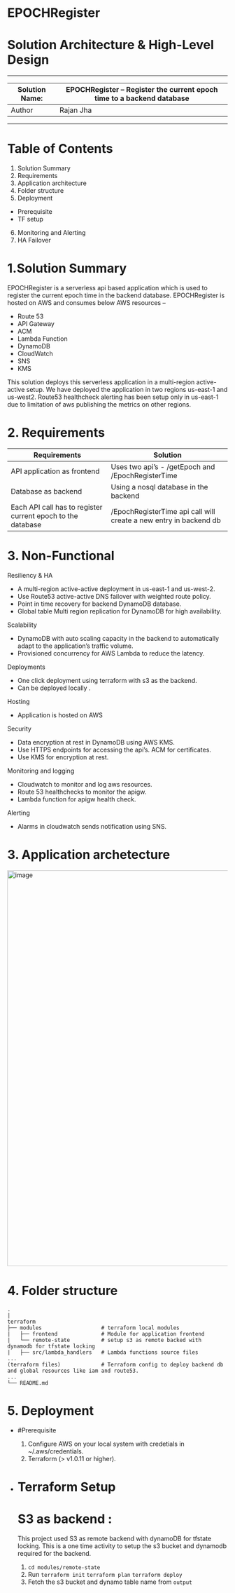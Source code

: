# EPOCHRegister
# Solution Architecture & High-Level Design

--------------------------------------------------------------------------------------------
|Solution Name:     | EPOCHRegister – Register the current epoch time to a backend database | 
|-------------------|-----------------------------------------------------------------------|
|Author             | Rajan Jha                                                             |
---------------------------------------------------------------------------------------------

# Table of Contents 

1.	Solution Summary
2.	Requirements
3.	Application architecture
4.	Folder structure
5.	Deployment
   *	Prerequisite
   *	TF setup
6.	Monitoring and Alerting
7.	HA Failover

# 1.Solution Summary

EPOCHRegister is a serverless api based application which is used to register the current epoch time in the backend database.
EPOCHRegister is hosted on AWS and consumes below AWS resources – 

*	Route 53
*	API Gateway
*	ACM
*	Lambda Function
*	DynamoDB
*	CloudWatch
*	SNS
*	KMS

This solution deploys this serverless application in a multi-region active-active setup. We have deployed the application in two regions us-east-1 and us-west2. Route53 healthcheck alerting has been setup only in us-east-1 due to limitation of aws publishing the metrics on other regions.

# 2. Requirements

|             Requirements	                                |                          Solution                                 |
------------------------------------------------------------|--------------------------------------------------------------------
|API application as frontend                                | Uses two api’s - /getEpoch and /EpochRegisterTime                 | 
|Database as backend                                        | Using a nosql database in the backend                             |
|Each API call has to register current epoch to the database| /EpochRegisterTime api call will create a new entry in backend db |

# 3. Non-Functional

Resiliency & HA 

*	A multi-region active-active deployment in us-east-1 and us-west-2.
*	Use Route53 active-active DNS failover with weighted route policy.
*	Point in time recovery for backend DynamoDB database.
*	Global table Multi region replication for DynamoDB for high availability.

Scalability 

*	DynamoDB with auto scaling capacity in the backend to automatically adapt to the application’s traffic volume.
*	Provisioned concurrency for AWS Lambda to reduce the latency.

Deployments

*	One click deployment using terraform with s3 as the backend.
*	Can be deployed locally .

Hosting

*	Application is hosted on AWS

Security

*	Data encryption at rest in DynamoDB using AWS KMS.
*	Use HTTPS endpoints for accessing the api’s. ACM for certificates.
*   Use KMS for encryption at rest.

Monitoring and logging

*   Cloudwatch to monitor and log aws resources.
*   Route 53 healthchecks to monitor the apigw.
*   Lambda function for apigw health check.

Alerting

* Alarms in cloudwatch sends notification using SNS.

# 3. Application archetecture

<img width="903" alt="image" src="https://user-images.githubusercontent.com/82893856/194475429-3eef53a5-ae8e-48e8-bbde-e6047f3d31fb.png">


# 4. Folder structure

```
.
|
terraform
├── modules                   # terraform local modules
|   ├── frontend              # Module for application frontend
|   └── remote-state          # setup s3 as remote backed with dynamodb for tfstate locking
|   ├── src/lambda_handlers   # Lambda functions source files
...
(terraform files)             # Terraform config to deploy backend db and global resources like iam and route53.
...             
└── README.md

```
# 5. Deployment

* #Prerequisite 

    1. Configure AWS on your local system with credetials in ~/.aws/credentials.
    2. Terraform (> v1.0.11 or higher). 

* # Terraform Setup

    # S3 as backend :

    This project used S3 as remote backend with dynamoDB for tfstate locking.
    This is a one time activity to setup the s3 bucket and dynamodb required for the backend.

    1. ``` cd modules/remote-state ``` 
    2. Run ``` terraform init ``` ```terraform plan``` ```terraform deploy``` 
    3. Fetch the s3 bucket and dynamo table name from ```output```










